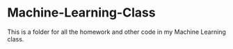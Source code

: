 # Machine-Learning-Class
This is a folder for all the homework and other code in my Machine Learning class.
